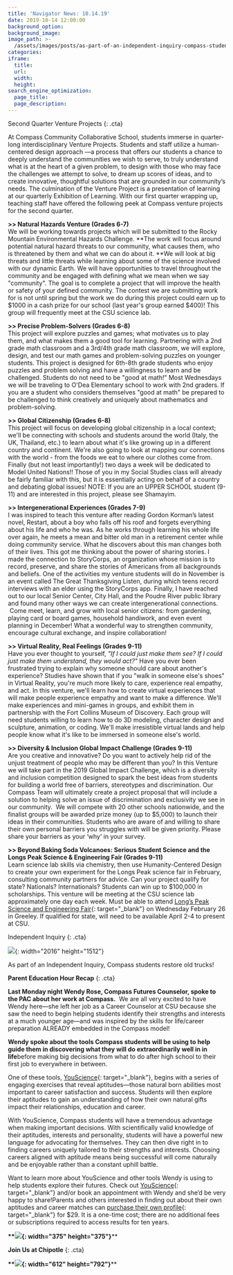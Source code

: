 ```yaml
---
title: 'Navigator News: 10.14.19'
date: 2019-10-14 12:00:00
background_option:
background_image:
image_path: >-
  /assets/images/posts/as-part-of-an-independent-inquiry-compass-students-restore-old-trucks.jpg
categories:
iframe:
  title:
  url:
  width:
  height:
search_engine_optimization:
  page_title:
  page_description:
---
```


Second Quarter Venture Projects
{: .cta}

At Compass Community Collaborative School, students immerse in quarter-long interdisciplinary Venture Projects. Students and staff utilize a human-centered design approach —a process that offers our students a chance to deeply understand the communities we wish to serve, to truly understand what is at the heart of a given problem, to design with those who may face the challenges we attempt to solve, to dream up scores of ideas, and to create innovative, thoughtful solutions that are grounded in our community’s needs. The culmination of the Venture Project is a presentation of learning at our quarterly Exhibition of Learning. With our first quarter wrapping up, teaching staff have offered the following peek at Compass venture projects for the second quarter.

**&gt;&gt; Natural Hazards Venture (Grades 6-7)**<br>We will be working towards projects which will be submitted to the Rocky Mountain Environmental Hazards Challenge.&nbsp;**The work will focus around potential natural hazard threats to our community, what causes them, who is threatened by them and what we can do about it.&nbsp;**We will look at big threats and little threats while learning about some of the science involved with our dynamic Earth. We will have opportunities to travel throughout the community and be engaged with defining what we mean when we say "community". The goal is to complete a project that will improve the health or safety of your defined community. The contest we are submitting work for is not until spring but the work we do during this project could earn up to $1000 in a cash prize for our school (last year's group earned $400)\! This group will frequently meet at the CSU science lab.

**&gt;&gt; Precise Problem-Solvers (Grades 6-8)**<br>This project will explore puzzles and games; what motivates us to play them, and what makes them a good tool for learning. Partnering with a 2nd grade math classroom and a 3rd/4th grade math classroom, we will explore, design, and test our math games and problem-solving puzzles on younger students. This project is designed for 6th-8th grade students who enjoy puzzles and problem solving and have a willingness to learn and be challenged. Students do not need to be "good at math\!" Most Wednesdays we will be traveling to O'Dea Elementary school to work with 2nd graders. If you are a student who considers themselves "good at math" be prepared to be challenged to think creatively and uniquely about mathematics and problem-solving.

**&gt;&gt; Global Citizenship (Grades 6-8)**<br>This project will focus on developing global citizenship in a local context; we'll be connecting with schools and students around the world (Italy, the UK, Thailand, etc.) to learn about what it's like growing up in a different country and continent. We're also going to look at mapping our connections with the world - from the foods we eat to where our clothes come from. Finally (but not least importantly\!) two days a week will be dedicated to Model United Nations\!\! Those of you in my Social Studies class will already be fairly familiar with this, but it is essentially acting on behalf of a country and debating global issues\! NOTE: If you are an UPPER SCHOOL student (9-11) and are interested in this project, please see Shamayim.

**&gt;&gt; Intergenerational Experiences (Grades 7-9)**<br>I was inspired to teach this venture after reading Gordon Korman’s latest novel, Restart, about a boy who falls off his roof and forgets everything about his life and who he was. As he works through learning his whole life over again, he meets a mean and bitter old man in a retirement center while doing community service. What he discovers about this man changes both of their lives. This got me thinking about the power of sharing stories. I made the connection to StoryCorps, an organization whose mission is to record, preserve, and share the stories of Americans from all backgrounds and beliefs. One of the activities my venture students will do in November is an event called The Great Thanksgiving Listen, during which teens record interviews with an elder using the StoryCorps app. Finally, I have reached out to our local Senior Center, City Hall, and the Poudre River public library and found many other ways we can create intergenerational connections. &nbsp;Come meet, learn, and grow with local senior citizens: from gardening, playing card or board games, household handiwork, and even event planning in December\! What a wonderful way to strengthen community, encourage cultural exchange, and inspire collaboration\!&nbsp;

**&gt;&gt; Virtual Reality, Real Feelings (Grades 9-11)**&nbsp; &nbsp;<br>Have you ever thought to yourself,&nbsp;*"If I could just make them see? If I could just make them understand, they would act?"*&nbsp;Have you ever been frustrated trying to explain why someone should care about another's experience? Studies have shown that if you "walk in someone else's shoes" in Virtual Reality, you're much more likely to care, experience real empathy, and act. In this venture, we'll learn how to create virtual experiences that will make people experience empathy and want to make a difference. We'll make experiences and mini-games in groups, and exhibit them in partnership with the Fort Collins Museum of Discovery. Each group will need students willing to learn how to do 3D modeling, character design and sculpture, animation, or coding. We'll make irresistible virtual lands and help people know what it's like to be immersed in someone else's world.&nbsp;

**&gt;&gt; Diversity & Inclusion Global Impact Challenge (Grades 9-11)**<br>Are you creative and innovative? Do you want to actively help rid of the unjust treatment of people who may be different than you? In this Venture we will take part in the 2019 Global Impact Challenge, which is a diversity and inclusion competition designed to spark the best ideas from students for building a world free of barriers, stereotypes and discrimination. Our Compass Team will ultimately create a project proposal that will include a solution to helping solve an issue of discrimination and exclusivity we see in our community.&nbsp; We will compete with 20 other schools nationwide, and the finalist groups will be awarded prize money (up to $5,000) to launch their ideas in their communities. Students who are aware of and willing to share their own personal barriers you struggles with will be given priority. Please share your barriers as your ‘why’ in your survey.&nbsp;

**&gt;&gt; Beyond Baking Soda Volcanoes: Serious Student Science and the Longs Peak Science & Engineering Fair (Grades 9-11)**<br>Learn science lab skills via chemistry, then use Humanity-Centered Design to create your own experiment for the Longs Peak science fair in February, consulting community partners for advice. Can your project qualify for state? Nationals? Internationals? Students can win up to $100,000 in scholarships. This venture will be meeting at the CSU science lab approximately one day each week. Must be able to attend&nbsp;[Long’s Peak Science and Engineering Fair](https://compassfortcollins.us14.list-manage.com/track/click?u=f92353bb4e553c0be87c16d55&amp;id=d836704eb1&amp;e=d44f2694ec){: target="_blank"}&nbsp;on Wednesday February 26 in Greeley. If qualified for state, will need to be available April 2-4 to present at CSU.

Independent Inquiry
{: .cta}

![](/assets/images/as-part-of-an-independent-inquiry-compass-students-restore-old-trucks.jpg){: width="2016" height="1512"}

As part of an Independent Inquiry, Compass students restore old trucks\!

**Parent Education Hour Recap**
{: .cta}

**Last Monday night Wendy Rose, Compass Futures Counselor, spoke to the PAC about her work at Compass.**&nbsp; We are all very excited to have Wendy here—she left her job as a Career Counselor at CSU because she saw the need to begin helping students identify their strengths and interests at a much younger age—and was inspired by the skills for life/career preparation ALREADY embedded in the Compass model\! &nbsp;

**Wendy spoke about the tools Compass students will be using to help guide them in discovering what they will do extraordinarily well in in life**before making big decisions from what to do after high school to their first job to everywhere in between.&nbsp;

One of these tools,&nbsp;[YouScience](https://compassfortcollins.us14.list-manage.com/track/click?u=f92353bb4e553c0be87c16d55&amp;id=a1e5503b98&amp;e=d44f2694ec){: target="_blank"}, begins with a series of engaging exercises that reveal aptitudes—those natural born abilities most important to career satisfaction and success. Students will then explore their aptitudes to gain an understanding of how their own natural gifts impact their relationships, education and career.&nbsp;

With YouScience, Compass students will have a tremendous advantage when making important decisions. With scientifically valid knowledge of their aptitudes, interests and personality, students will have a powerful new language for advocating for themselves. They can then dive right in to finding careers uniquely tailored to their strengths and interests. Choosing careers aligned with aptitude means being successful will come naturally and be enjoyable rather than a constant uphill battle.&nbsp;

Want to learn more about YouScience and other tools Wendy is using to help students explore their futures. Check out&nbsp;[YouScience](https://compassfortcollins.us14.list-manage.com/track/click?u=f92353bb4e553c0be87c16d55&amp;id=179680bccd&amp;e=d44f2694ec){: target="_blank"}&nbsp;and/or book an appointment with Wendy and she’d be very happy to share\!Parents and others interested in finding out about their own aptitudes and career matches can&nbsp;[purchase their own profile](https://compassfortcollins.us14.list-manage.com/track/click?u=f92353bb4e553c0be87c16d55&amp;id=d715ae3212&amp;e=d44f2694ec){: target="_blank"}&nbsp;for $29. It is a one-time cost; there are no additional fees or subscriptions required to access results for ten years.

**\*\*![](/assets/images/wendysmile-web.png){: width="375" height="375"}**\*\*

**Join Us at Chipotle**
{: .cta}

**\*\*![](/assets/images/unnamed-27.jpg){: width="612" height="792"}**\*\*